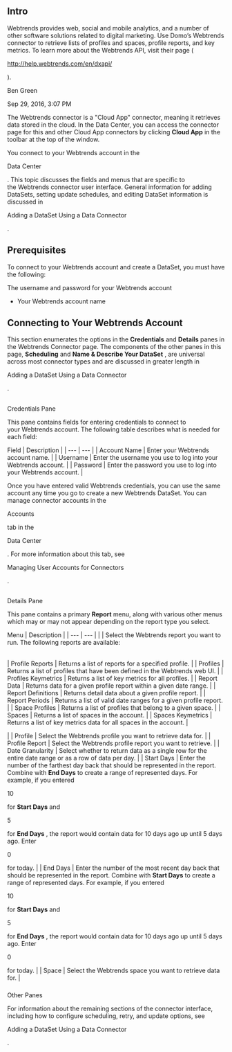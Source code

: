 

Intro
---------

Webtrends provides web, social and mobile analytics, and a number of other software solutions related to digital marketing. Use Domo’s Webtrends connector to retrieve lists of profiles and spaces, profile reports, and key metrics. To learn more about the Webtrends API, visit their page (

http://help.webtrends.com/en/dxapi/

).


 Ben Green

Sep 29, 2016, 3:07 PM

The Webtrends connector is a "Cloud App" connector, meaning it retrieves data stored in the cloud. In the Data Center, you can access the connector page for this and other Cloud App connectors by clicking
 **Cloud App**
 in the toolbar at the top of the window.


 You connect to your Webtrends account in the

Data Center

. This topic discusses the fields and menus that are specific to the Webtrends connector user interface. General information for adding DataSets, setting update schedules, and editing DataSet information is discussed in

Adding a DataSet Using a Data Connector

.


 Prerequisites
---------------

To connect to your Webtrends account and create a DataSet, you must have the following:

 The username and password for your Webtrends account
* Your Webtrends account name

Connecting to Your Webtrends Account
--------------------------------------

This section enumerates the options in the
 **Credentials**
 and
 **Details**
 panes in the Webtrends Connector page. The components of the other panes in this page,
 **Scheduling**
 and
 **Name & Describe Your DataSet**
 , are universal across most connector types and are discussed in greater length in

Adding a DataSet Using a Data Connector

.

##
 Credentials Pane

This pane contains fields for entering credentials to connect to your Webtrends account. The following table describes what is needed for each field:


 Field
  |
 Description
  |
| --- | --- |
|
 Account Name
  |
 Enter your Webtrends account name.
  |
|
 Username
  |
 Enter the username you use to log into your Webtrends account.
  |
|
 Password
  |
 Enter the password you use to log into your Webtrends account.
  |

Once you have entered valid Webtrends credentials, you can use the same account any time you go to create a new Webtrends DataSet. You can manage connector accounts in the

Accounts

tab in the

Data Center

. For more information about this tab, see

Managing User Accounts for Connectors

.

##
 Details Pane

This pane contains a primary
 **Report**
 menu, along with various other menus which may or may not appear depending on the report type you select.


 Menu
  |
 Description
  |
| --- | --- |
|
 |
 Select the Webtrends report you want to run. The following reports are available:


|  |  |
| --- | --- |
|
 Profile Reports
  |
 Returns a list of reports for a specified profile.
  |
|
 Profiles
  |
 Returns a list of profiles that have been defined in the Webtrends web UI.
  |
|
 Profiles Keymetrics
  |
 Returns a list of key metrics for all profiles.
  |
|
 Report Data
  |
 Returns data for a given profile report within a given date range.
  |
|
 Report Definitions
  |
 Returns detail data about a given profile report.
  |
|
 Report Periods
  |
 Returns a list of valid date ranges for a given profile report.
  |
|
 Space Profiles
  |
 Returns a list of profiles that belong to a given space.
  |
|
 Spaces
  |
 Returns a list of spaces in the account.
  |
|
 Spaces Keymetrics
  |
 Returns a list of key metrics data for all spaces in the account.
  |


 |
|
 Profile
  |
 Select the Webtrends profile you want to retrieve data for.
  |
|
 Profile Report
  |
 Select the Webtrends profile report you want to retrieve.
  |
|
 Date Granularity
  |
 Select whether to return data as a single row for the entire date range or as a row of data per day.
  |
|
 Start Days
  |
 Enter the number of the farthest day back that should be represented in the report. Combine with
 **End Days**
 to create a range of represented days. For example, if you entered

10

for
 **Start Days**
 and

5

for
 **End Days**
 , the report would contain data for 10 days ago up until 5 days ago. Enter

0

for today.
  |
|
 End Days
  |
 Enter the number of the most recent day back that should be represented in the report. Combine with
 **Start Days**
 to create a range of represented days. For example, if you entered

10

for
 **Start Days**
 and

5

for
 **End Days**
 , the report would contain data for 10 days ago up until 5 days ago. Enter

0

for today.
  |
|
 Space
  |
 Select the Webtrends space you want to retrieve data for.
  |


###
 Other Panes

For information about the remaining sections of the connector interface, including how to configure scheduling, retry, and update options, see

Adding a DataSet Using a Data Connector

.

